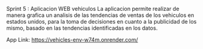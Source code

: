Sprint 5 : Aplicacion WEB vehiculos
La aplicacion permite realizar de manera grafica un analisis de las tendencias de ventas de los vehiculos en estados unidos,  para la toma de decisiones en cuanto a la publicidad de los mismo, basado en las tendencias identificadas en los datos. 

App Link: https://vehicles-env-w74m.onrender.com/